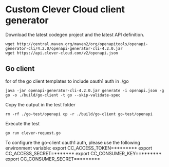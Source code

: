 # Custom Clever Cloud client generator

Download the latest codegen project and the latest API definition.

```
wget http://central.maven.org/maven2/org/openapitools/openapi-generator-cli/4.2.0/openapi-generator-cli-4.2.0.jar
wget https://api.clever-cloud.com/v2/openapi.json
```

## Go client

for of the go client templates to include oauth1 auth in ./go

`java -jar openapi-generator-cli-4.2.0.jar generate -i openapi.json -g go -o ./build/go-client -t go --skip-validate-spec`

Copy the output in the test folder

`rm -rf ./go-test/openapi cp -r ./build/go-client go-test/openapi`

Execute the test

`go run clever-request.go`

To configure the go-client oauth1 auth, please use the following environment variable:
export CC_ACCESS_TOKEN=********
export CC_ACCESS_SECRET=*******
export CC_CONSUMER_KEY==*******
export CC_CONSUMER_SECRET==*******
